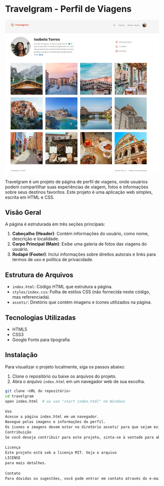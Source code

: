 # Travelgram - Perfil de Viagens

<img src="travelimg.jpg" alt="Image do Projeto" width="800"/>

Travelgram é um projeto de página de perfil de viagens, onde usuários podem compartilhar suas experiências de viagem, fotos e informações sobre seus destinos favoritos. Este projeto é uma aplicação web simples, escrita em HTML e CSS.

## Visão Geral

A página é estruturada em três seções principais:

1. **Cabeçalho (Header)**: Contém informações do usuário, como nome, descrição e localidade.
2. **Corpo Principal (Main)**: Exibe uma galeria de fotos das viagens do usuário.
3. **Rodapé (Footer)**: Inclui informações sobre direitos autorais e links para termos de uso e política de privacidade.

## Estrutura de Arquivos

- `index.html`: Código HTML que estrutura a página.
- `styles/index.css`: Folha de estilos CSS (não fornecida neste código, mas referenciada).
- `assets/`: Diretório que contém imagens e ícones utilizados na página.

## Tecnologias Utilizadas

- HTML5
- CSS3
- Google Fonts para tipografia

## Instalação

Para visualizar o projeto localmente, siga os passos abaixo:

1. Clone o repositório ou baixe os arquivos do projeto.
2. Abra o arquivo `index.html` em um navegador web de sua escolha.

```bash
git clone <URL do repositório>
cd travelgram
open index.html  # ou use "start index.html" no Windows

Uso
Acesse a página index.html em um navegador.
Navegue pelas imagens e informações do perfil.
Os ícones e imagens devem estar no diretório assets/ para que sejam exibidos corretamente.
Contribuição
Se você deseja contribuir para este projeto, sinta-se à vontade para abrir uma "issue" ou enviar um "pull request". Todas as contribuições são bem-vindas!

Licença
Este projeto está sob a licença MIT. Veja o arquivo
LICENSE
para mais detalhes.

Contato
Para dúvidas ou sugestões, você pode entrar em contato através do e-mail: amaurell@gmail.com
```
